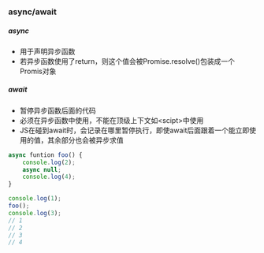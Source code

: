 ### async/await

##### async
+ 用于声明异步函数
+ 若异步函数使用了return，则这个值会被Promise.resolve()包装成一个Promis对象

##### await
+ 暂停异步函数后面的代码
+ 必须在异步函数中使用，不能在顶级上下文如&lt;scipt&gt;中使用
+ JS在碰到await时，会记录在哪里暂停执行，即使await后面跟着一个能立即使用的值，其余部分也会被异步求值
```javascript
async funtion foo() {
    console.log(2);
    async null;
    console.log(4);
}

console.log(1);
foo();
console.log(3);
// 1
// 2
// 3
// 4
```